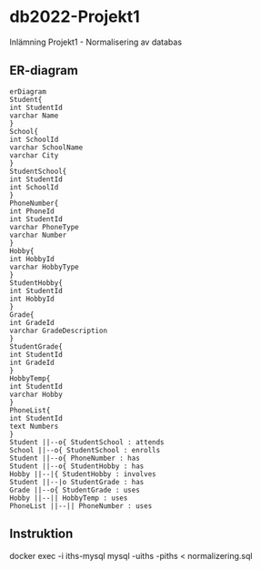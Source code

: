 # db2022-Projekt1
Inlämning Projekt1 - Normalisering av databas

## ER-diagram

```mermaid
erDiagram
Student{
int StudentId
varchar Name
}
School{
int SchoolId
varchar SchoolName
varchar City
}
StudentSchool{
int StudentId
int SchoolId
}
PhoneNumber{
int PhoneId
int StudentId
varchar PhoneType
varchar Number
}
Hobby{
int HobbyId
varchar HobbyType
}
StudentHobby{
int StudentId
int HobbyId
}
Grade{
int GradeId
varchar GradeDescription
}
StudentGrade{
int StudentId
int GradeId
}
HobbyTemp{
int StudentId
varchar Hobby
}
PhoneList{
int StudentId
text Numbers
}
Student ||--o{ StudentSchool : attends
School ||--o{ StudentSchool : enrolls
Student ||--o{ PhoneNumber : has
Student ||--o{ StudentHobby : has
Hobby ||--|{ StudentHobby : involves
Student ||--|o StudentGrade : has
Grade ||--o{ StudentGrade : uses
Hobby ||--|| HobbyTemp : uses
PhoneList ||--|| PhoneNumber : uses
```

## Instruktion
docker exec -i iths-mysql mysql -uiths -piths < normalizering.sql
